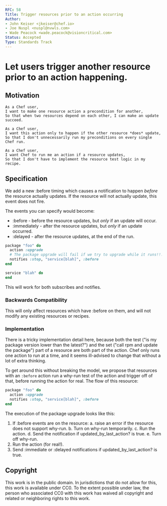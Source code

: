 ```yaml
---
RFC: 58
Title: Trigger resources prior to an action occurring
Author:
- John Keiser <jkeiser@chef.io>
- Joe Nuspl <nuspl@nvwls.com>
- Wade Peacock <wade.peacock@visioncritical.com>
Status: Accepted
Type: Standards Track
---
```


# Let users trigger another resource prior to an action happening.

## Motivation

    As a Chef user,
    I want to make one resource action a precondition for another,
    So that when two resources depend on each other, I can make an update succeed.

    As a Chef user,
    I want this action only to happen if the other resource *does* update,
    So that I don't unnecessarily run my preconditions on every single Chef run.

    As a Chef user,
    I want Chef to run me an action if a resource updates,
    So that I don't have to implement the resource test logic in my recipe.

## Specification

We add a new :before timing which causes a notification to happen
*before* the resource actually updates. If the resource will not actually update,
this event does not fire.

The events you can specify would become:

- :before - before the resource updates, but *only* if an update will occur.
- :immediately - after the resource updates, but *only* if an update occurred.
- :delayed - after the resource updates, at the end of the run.

```ruby
package "foo" do
  action :upgrade
  # The package upgrade will fail if we try to upgrade while it runs!!!
  notifies :stop, "service[blah]", :before
end

service "blah" do
end
```

This will work for both subscribes and notifies.

### Backwards Compatibility

This will only affect resources which have :before on them, and will
not modify any existing resources or recipes.

### Implementation

There is a tricky implementation detail here, because both the test ("is my
package version lower than the latest?") and the set ("call rpm and update the
package") part of a resource are both part of the action. Chef only runs one
action to run at a time, and it seems ill-advised to change that without a lot
of extra thinking.

To get around this without breaking the model, we propose that resources with an
`:before` action run a why-run test of the action and trigger off of
that, before running the action for real. The flow of this resource:

```ruby
package "foo" do
  action :upgrade
  notifies :stop, "service[blah]", :before
end
```

The execution of the package upgrade looks like this:

1. If :before events are on the resource:
   a. raise an error if the resource does not support why-run.
   b. Turn on why-run temporarily.
   c. Run the action.
   d. Send the notification if updated_by_last_action? is true.
   e. Turn off why-run.
2. Run the action (for real!).
3. Send :immediate or :delayed notifications if updated_by_last_action? is true.

## Copyright

This work is in the public domain. In jurisdictions that do not allow for this,
this work is available under CC0. To the extent possible under law, the person
who associated CC0 with this work has waived all copyright and related or
neighboring rights to this work.
